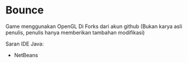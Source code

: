 # Bounce
Game menggunakan OpenGL
Di Forks dari akun github (Bukan karya asli penulis, penulis hanya memberikan tambahan modifikasi)

Saran IDE Java:
- NetBeans
